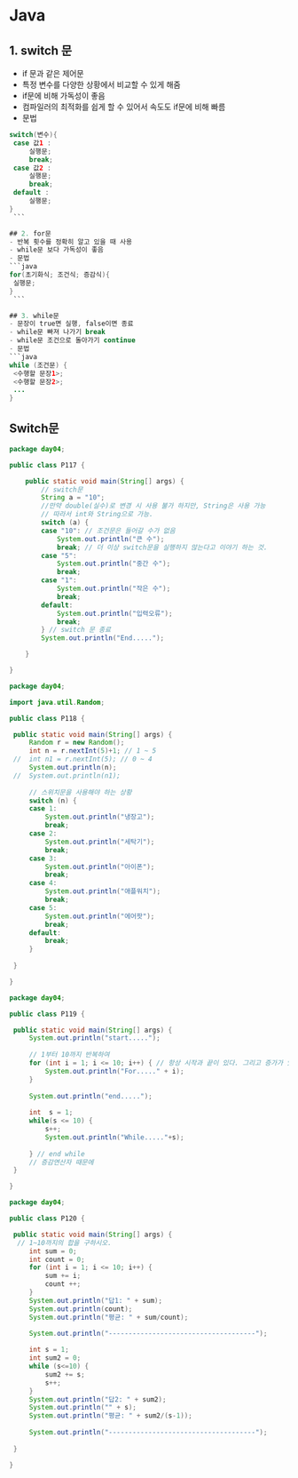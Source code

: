 # Java

## 1. switch 문
   - if 문과 같은 제어문
   - 특정 변수를 다양한 상황에서 비교할 수 있게 해줌
   - if문에 비해 가독성이 좋음
   - 컴파일러의 최적화를 쉽게 할 수 있어서 속도도 if문에 비해 빠름
   - 문법 
   ```java
   switch(변수){
    case 값1 : 
        실행문; 
        break;
    case 값2 : 
        실행문; 
        break;  
    default :
        실행문;    
}
    ```

## 2. for문
  - 반복 횟수를 정확히 알고 있을 때 사용
  - while문 보다 가독성이 좋음
  - 문법
   ```java
  for(초기화식; 조건식; 증감식){
    실행문; 
}
    ```
   
## 3. while문
 - 문장이 true면 실행, false이면 종료
 - while문 빠져 나가기 break
 - while문 조건으로 돌아가기 continue
 - 문법
 ```java
 while (조건문) {
    <수행할 문장1>;
    <수행할 문장2>;
    ...
}
 ```
 
## Switch문
```java
package day04;

public class P117 {

	public static void main(String[] args) {
		// switch문
		String a = "10";
		//만약 double(실수)로 변경 시 사용 불가 하지만, String은 사용 가능
		// 따라서 int와 String으로 가능.
		switch (a) {
		case "10": // 조건문은 들어갈 수가 없음
			System.out.println("큰 수");
			break; // 더 이상 switch문을 실행하지 않는다고 이야기 하는 것.
		case "5": 
			System.out.println("중간 수");
			break;
		case "1": 
			System.out.println("작은 수");
			break;
		default:
			System.out.println("입력오류");
			break;
		} // switch 문 종료
		System.out.println("End.....");

	}

}

   ```

   ```java
package day04;

import java.util.Random;

public class P118 {

	public static void main(String[] args) {
		Random r = new Random();
		int n = r.nextInt(5)+1; // 1 ~ 5
	//	int n1 = r.nextInt(5); // 0 ~ 4
		System.out.println(n);
	//	System.out.println(n1);
		
		// 스위치문을 사용해야 하는 상황
		switch (n) {
		case 1:
			System.out.println("냉장고");
			break;
		case 2:
			System.out.println("세탁기");
			break;
		case 3:
			System.out.println("아이폰");
			break;
		case 4:
			System.out.println("애플워치");
			break;
		case 5:
			System.out.println("에어팟");
			break;
		default:
			break;
		}
		
	}

}

   ```

   ```java
package day04;

public class P119 {

	public static void main(String[] args) {
		System.out.println("start.....");
		
		// 1부터 10까지 반복하여
		for (int i = 1; i <= 10; i++) { // 항상 시작과 끝이 있다. 그리고 증가가 있다.
			System.out.println("For....." + i);
		}
		
		System.out.println("end.....");
		
		int  s = 1;
		while(s <= 10) {
			s++;
			System.out.println("While....."+s);
			
		} // end while
		// 증감연산자 때문에
	}

}
   ```
   ```java
package day04;

public class P120 {

	public static void main(String[] args) {
	 // 1~10까지의 합을 구하시오.	
		int sum = 0;
		int count = 0;
		for (int i = 1; i <= 10; i++) { 
			sum += i;
			count ++;
		}
		System.out.println("답1: " + sum);
		System.out.println(count);
		System.out.println("평균: " + sum/count);
		
		System.out.println("-------------------------------------");

		int s = 1;
		int sum2 = 0;
		while (s<=10) {
			sum2 += s;
			s++;
		}
		System.out.println("답2: " + sum2);
		System.out.println("" + s);
		System.out.println("평균: " + sum2/(s-1));
		
		System.out.println("-------------------------------------");	
		
	}

}

  ```
